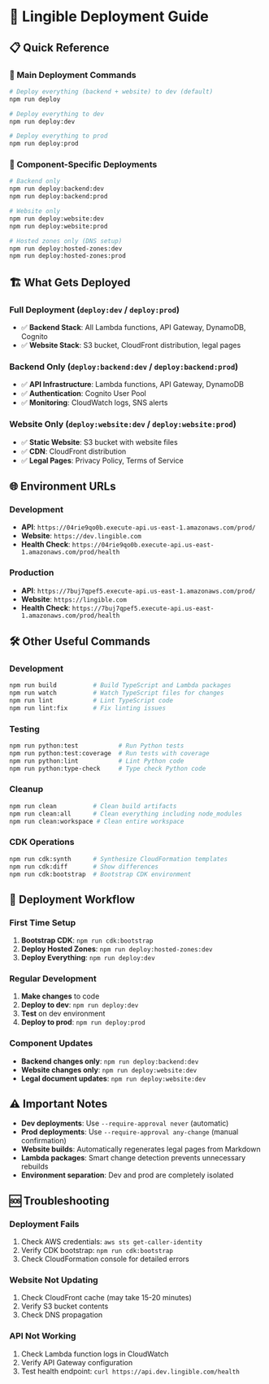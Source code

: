 # 🚀 Lingible Deployment Guide

## 📋 **Quick Reference**

### **🎯 Main Deployment Commands**
```bash
# Deploy everything (backend + website) to dev (default)
npm run deploy

# Deploy everything to dev
npm run deploy:dev

# Deploy everything to prod
npm run deploy:prod
```

### **🔧 Component-Specific Deployments**
```bash
# Backend only
npm run deploy:backend:dev
npm run deploy:backend:prod

# Website only
npm run deploy:website:dev
npm run deploy:website:prod

# Hosted zones only (DNS setup)
npm run deploy:hosted-zones:dev
npm run deploy:hosted-zones:prod
```

## 🏗️ **What Gets Deployed**

### **Full Deployment (`deploy:dev` / `deploy:prod`)**
- ✅ **Backend Stack**: All Lambda functions, API Gateway, DynamoDB, Cognito
- ✅ **Website Stack**: S3 bucket, CloudFront distribution, legal pages

### **Backend Only (`deploy:backend:dev` / `deploy:backend:prod`)**
- ✅ **API Infrastructure**: Lambda functions, API Gateway, DynamoDB
- ✅ **Authentication**: Cognito User Pool
- ✅ **Monitoring**: CloudWatch logs, SNS alerts

### **Website Only (`deploy:website:dev` / `deploy:website:prod`)**
- ✅ **Static Website**: S3 bucket with website files
- ✅ **CDN**: CloudFront distribution
- ✅ **Legal Pages**: Privacy Policy, Terms of Service

## 🌐 **Environment URLs**

### **Development**
- **API**: `https://04rie9qo0b.execute-api.us-east-1.amazonaws.com/prod/`
- **Website**: `https://dev.lingible.com`
- **Health Check**: `https://04rie9qo0b.execute-api.us-east-1.amazonaws.com/prod/health`

### **Production**
- **API**: `https://7buj7qpef5.execute-api.us-east-1.amazonaws.com/prod/`
- **Website**: `https://lingible.com`
- **Health Check**: `https://7buj7qpef5.execute-api.us-east-1.amazonaws.com/prod/health`

## 🛠️ **Other Useful Commands**

### **Development**
```bash
npm run build          # Build TypeScript and Lambda packages
npm run watch          # Watch TypeScript files for changes
npm run lint           # Lint TypeScript code
npm run lint:fix       # Fix linting issues
```

### **Testing**
```bash
npm run python:test           # Run Python tests
npm run python:test:coverage  # Run tests with coverage
npm run python:lint           # Lint Python code
npm run python:type-check     # Type check Python code
```

### **Cleanup**
```bash
npm run clean          # Clean build artifacts
npm run clean:all      # Clean everything including node_modules
npm run clean:workspace # Clean entire workspace
```

### **CDK Operations**
```bash
npm run cdk:synth      # Synthesize CloudFormation templates
npm run cdk:diff       # Show differences
npm run cdk:bootstrap  # Bootstrap CDK environment
```

## 🔄 **Deployment Workflow**

### **First Time Setup**
1. **Bootstrap CDK**: `npm run cdk:bootstrap`
2. **Deploy Hosted Zones**: `npm run deploy:hosted-zones:dev`
3. **Deploy Everything**: `npm run deploy:dev`

### **Regular Development**
1. **Make changes** to code
2. **Deploy to dev**: `npm run deploy:dev`
3. **Test** on dev environment
4. **Deploy to prod**: `npm run deploy:prod`

### **Component Updates**
- **Backend changes only**: `npm run deploy:backend:dev`
- **Website changes only**: `npm run deploy:website:dev`
- **Legal document updates**: `npm run deploy:website:dev`

## ⚠️ **Important Notes**

- **Dev deployments**: Use `--require-approval never` (automatic)
- **Prod deployments**: Use `--require-approval any-change` (manual confirmation)
- **Website builds**: Automatically regenerates legal pages from Markdown
- **Lambda packages**: Smart change detection prevents unnecessary rebuilds
- **Environment separation**: Dev and prod are completely isolated

## 🆘 **Troubleshooting**

### **Deployment Fails**
1. Check AWS credentials: `aws sts get-caller-identity`
2. Verify CDK bootstrap: `npm run cdk:bootstrap`
3. Check CloudFormation console for detailed errors

### **Website Not Updating**
1. Check CloudFront cache (may take 15-20 minutes)
2. Verify S3 bucket contents
3. Check DNS propagation

### **API Not Working**
1. Check Lambda function logs in CloudWatch
2. Verify API Gateway configuration
3. Test health endpoint: `curl https://api.dev.lingible.com/health`
